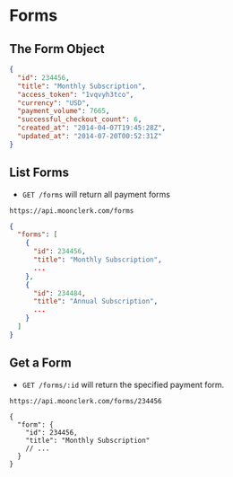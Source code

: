 # Forms

## The Form Object

```json
{
  "id": 234456,
  "title": "Monthly Subscription",
  "access_token": "1vqvyh3tco",
  "currency": "USD",
  "payment_volume": 7665,
  "successful_checkout_count": 6,
  "created_at": "2014-04-07T19:45:28Z",
  "updated_at": "2014-07-20T00:52:31Z"
}
```

## List Forms

- `GET /forms` will return all payment forms

`https://api.moonclerk.com/forms`

```json
{
  "forms": [
    {
      "id": 234456,
      "title": "Monthly Subscription",
      ...
    },
    {
      "id": 234484,
      "title": "Annual Subscription",
      ...
    }
  ]
}
```

## Get a Form

- `GET /forms/:id` will return the specified payment form.

`https://api.moonclerk.com/forms/234456`

```jsonc
{
  "form": {
    "id": 234456,
    "title": "Monthly Subscription"
    // ...
  }
}
```
